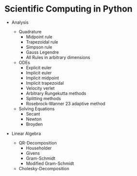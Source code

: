# Scientific Computing in Python
- Analysis
    - Quadrature
        - Midpoint rule
        - Trapezoidal rule
        - Simpson rule
        - Gauss Legendre
        - All Rules in arbitrary dimensions
    - ODEs
        - Explicit euler
        - Implicit euler
        - Implicit midpoint
        - Implicit trapezoidal
        - Velocity verlet
        - Arbitrary Rungekutta methods
        - Splitting methods
        - Rosebrock-Wanner 23 adaptive method
    - Solving Equations
        - Secant
        - Newton
        - Broyden



- Linear Algebra
    - QR-Decomposition
        - Householder
        - Givens
        - Gram-Schmidt
        - Modified Gram-Schmidt
    - Cholesky-Decomposition

